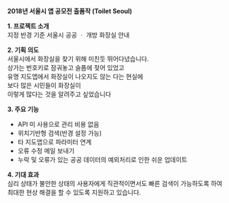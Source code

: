 __2018년 서울시 앱 공모전 출품작 (Toilet Seoul)__  
  
__1. 프로젝트 소개__  
지정 반경 기준 서울시 공공 ㆍ 개방 화장실 안내

__2. 기획 의도__  
서울시에서 화장실을 찾기 위해 미친듯 뛰어다녔습니다.  
상가는 번호키로 잠궈놓고 슬픔에 젖어 있었고  
유명 지도앱에서 화장실이 나오지도 않는 다는 현실에  
보다 많은 시민들이 화장실이   
이렇게 많다는 것을 알려주고 싶었습니다  

__3. 주요 기능__  
- API 미 사용으로 관리 비용 없음  
- 위치기반형 검색(반경 설정 가능)  
- 타 지도앱으로 파라미터 연계  
- 오류 수정 메일 보내기  
- 누락 및 오류가 있는 공공 데이터의 예외처리로 인한 쉬운 업데이트     

__4. 기대 효과__  
심리 상태가 불안한 상태의 사용자에게 직관적이면서도 빠른 검색이 가능하도록 하여  
최대한 현상 해결을 할 수 있도록 지원하고 있습니다.  
